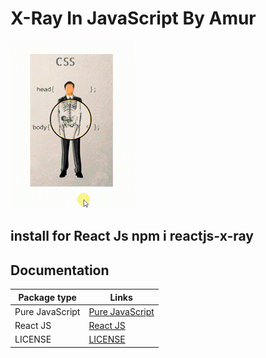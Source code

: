 # X-Ray In JavaScript By Amur

<img src="gif/x-ray.gif" />

## install for React Js npm i reactjs-x-ray

## Documentation

| Package type     | Links                                        |
| ---------------- | -------------------------------------------- |
| Pure JavaScript  | [Pure JavaScript](PureJavascript/README.md)  |
| React JS         | [React JS](ReactJS/README.md)                |
| LICENSE          | [LICENSE](LICENSE)                           |